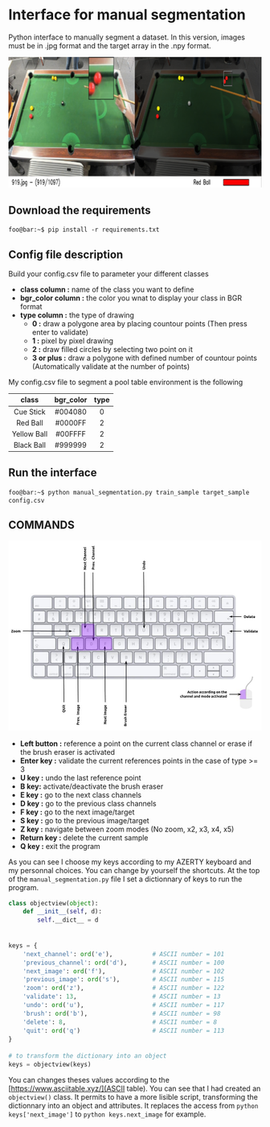 # Interface for manual segmentation
Python interface to manually segment a dataset. In this version, images must be in .jpg format and the target array in the .npy format.

![screen.png](screen.png)

## Download the requirements

```console
foo@bar:~$ pip install -r requirements.txt
```

## Config file description

Build your config.csv file to parameter your different classes

- **class column :** name of the class you want to define
- **bgr_color column :** the color you wnat to display your class in BGR format
- **type column :** the type of drawing 
  - **0 :** draw a polygone area by placing countour points (Then press enter to validate)
  - **1 :** pixel by pixel drawing
  - **2 :** draw filled circles by selecting two point on it
  - **3 or plus :** draw a polygone with defined number of countour points (Automatically validate at the number of points)

My config.csv file to segment a pool table environment is the following

| **class** | **bgr_color**  | **type** |
| :---:   | :-: | :-: |
| Cue Stick | #004080 | 0 |
| Red Ball | #0000FF | 2 |
| Yellow Ball | #00FFFF | 2 |
| Black Ball | #999999 | 2 |

## Run the interface

```console
foo@bar:~$ python manual_segmentation.py train_sample target_sample config.csv
```


## COMMANDS

![command.jpg](command.jpg)

- **Left button :** reference a point on the current class channel or erase if the brush eraser is activated
- **Enter key :** validate the current references points in the case of type >= 3
- **U key :** undo the last reference point
- **B key:** activate/deactivate the brush eraser
- **E key :** go to the next class channels
- **D key :** go to the previous class channels
- **F key :** go to the next image/target
- **S key :** go to the previous image/target
- **Z key :** navigate between zoom modes (No zoom, x2, x3, x4, x5)
- **Return key :** delete the current sample
- **Q key :** exit the program

As you can see I choose my keys according to my AZERTY keyboard and my personnal choices. You can change by yourself the shortcuts. At the top of the `manual_segmentation.py` file I set a dictionnary of keys to run the program.
```python
class objectview(object):
    def __init__(self, d):
        self.__dict__ = d


keys = {
    'next_channel': ord('e'),           # ASCII number = 101
    'previous_channel': ord('d'),       # ASCII number = 100
    'next_image': ord('f'),             # ASCII number = 102
    'previous_image': ord('s'),         # ASCII number = 115
    'zoom': ord('z'),                   # ASCII number = 122
    'validate': 13,                     # ASCII number = 13
    'undo': ord('u'),                   # ASCII number = 117
    'brush': ord('b'),                  # ASCII number = 98
    'delete': 8,                        # ASCII number = 8
    'quit': ord('q')                    # ASCII number = 113
}

# to transform the dictionary into an object
keys = objectview(keys)
```

You can changes theses values according to the [https://www.asciitable.xyz/](ASCII table).
You can see that I had created an `objectview()` class. It permits to have a more lisible script, transforming the dictionnary into an object and attributes. It replaces the access from ```python keys['next_image']``` to ```python keys.next_image``` for example.

